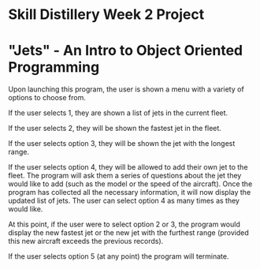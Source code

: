 # Skill Distillery Week 2 Project

# "Jets" - An Intro to Object Oriented Programming

Upon launching this program, the user is shown a menu with a variety of options to choose from. 

If the user selects 1, they are shown a list of jets in the current fleet.

If the user selects 2, they will be shown the fastest jet in the fleet.

If the user selects option 3, they will be shown the jet with the longest range.

If the user selects option 4, they will be allowed to add their own jet to the fleet. The program will ask 
them a series of questions about the jet they would like to add (such as the model or the speed of the aircraft).
Once the program has collected all the necessary information, it will now display the updated list of jets.
The user can select option 4 as many times as they would like.

At this point, if the user were to select option 2 or 3, the program would display the new fastest jet or the new
jet with the furthest range (provided this new aircraft exceeds the previous records).

If the user selects option 5 (at any point) the program will terminate. 
